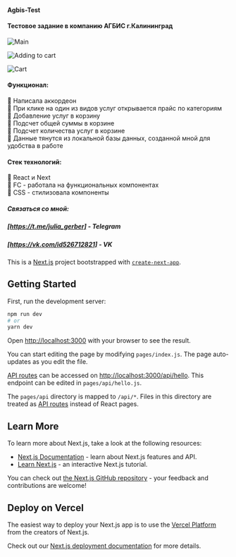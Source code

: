 #### Agbis-Test
#### Тестовое задание в компанию АГБИС г.Калининград

![Main](https://user-images.githubusercontent.com/99066910/190963017-a48ecabc-541c-4b24-be2c-36d79fee2016.png)

![Adding to cart](https://user-images.githubusercontent.com/99066910/190963041-43cc52b8-b06c-43eb-a1fb-16fcfb117de5.png)

![Cart](https://user-images.githubusercontent.com/99066910/190963053-17b45804-68b4-468b-8b02-6f21d46d4a31.png)


#### Функционал:
:star2: Написала аккордеон <br>
:star2: При клике на один из видов услуг открывается прайс по категориям <br>
:star2: Добавление услуг в корзину <br>
:star2: Подсчет общей суммы в корзине <br>
:star2: Подсчет количества услуг в корзине <br>
:star2: Данные тянутся из локальной базы данных, созданной мной для удобства в работе <br>

#### Cтек технологий:

:star2: React и Next <br>
:star2: FC - работала на функциональных компонентах <br>
:star2: CSS - стилизовала компоненты <br>

##### Связаться со мной: 
##### [https://t.me/julia_gerber] - Telegram
##### [https://vk.com/id526712821] - VK


This is a [Next.js](https://nextjs.org/) project bootstrapped with [`create-next-app`](https://github.com/vercel/next.js/tree/canary/packages/create-next-app).

## Getting Started

First, run the development server:

```bash
npm run dev
# or
yarn dev
```

Open [http://localhost:3000](http://localhost:3000) with your browser to see the result.

You can start editing the page by modifying `pages/index.js`. The page auto-updates as you edit the file.

[API routes](https://nextjs.org/docs/api-routes/introduction) can be accessed on [http://localhost:3000/api/hello](http://localhost:3000/api/hello). This endpoint can be edited in `pages/api/hello.js`.

The `pages/api` directory is mapped to `/api/*`. Files in this directory are treated as [API routes](https://nextjs.org/docs/api-routes/introduction) instead of React pages.

## Learn More

To learn more about Next.js, take a look at the following resources:

- [Next.js Documentation](https://nextjs.org/docs) - learn about Next.js features and API.
- [Learn Next.js](https://nextjs.org/learn) - an interactive Next.js tutorial.

You can check out [the Next.js GitHub repository](https://github.com/vercel/next.js/) - your feedback and contributions are welcome!

## Deploy on Vercel

The easiest way to deploy your Next.js app is to use the [Vercel Platform](https://vercel.com/new?utm_medium=default-template&filter=next.js&utm_source=create-next-app&utm_campaign=create-next-app-readme) from the creators of Next.js.

Check out our [Next.js deployment documentation](https://nextjs.org/docs/deployment) for more details.
